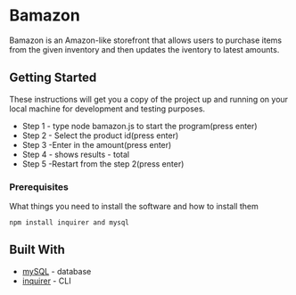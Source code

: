 # Bamazon

Bamazon is an Amazon-like storefront that allows users to purchase items from the given inventory and then updates the iventory to latest amounts. 

## Getting Started

These instructions will get you a copy of the project up and running on your local machine for development and testing purposes.

* Step 1 - type node bamazon.js to start the program(press enter)
* Step 2 - Select the product id(press enter) 
* Step 3 -Enter in the amount(press enter) 
* Step 4 - shows results - total 
* Step 5 -Restart from the step 2(press enter)


### Prerequisites

What things you need to install the software and how to install them

```
npm install inquirer and mysql
```
## Built With

* [mySQL](https://dev.mysql.com/doc/) - database
* [inquirer](https://www.npmjs.com/package/inquirer/v/0.2.3) - CLI

